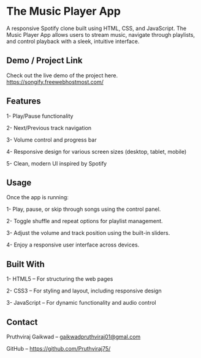 
# The Music Player App

A responsive Spotify clone built using HTML, CSS, and JavaScript. The Music Player App allows users to stream music, navigate through playlists, and control playback with a sleek, intuitive interface.

## Demo / Project Link
Check out the live demo of the project here.
https://songify.freewebhostmost.com/








## Features

1- Play/Pause functionality

2- Next/Previous track navigation

3- Volume control and progress bar

4- Responsive design for various screen sizes 
(desktop, tablet, mobile)

5- Clean, modern UI inspired by Spotify

## Usage
Once the app is running:

1- Play, pause, or skip through songs using the control panel.

2- Toggle shuffle and repeat options for playlist management.

3- Adjust the volume and track position using the built-in sliders.

4- Enjoy a responsive user interface across devices.

## Built With
1- HTML5 – For structuring the web pages

2- CSS3 – For styling and layout, including responsive design

3- JavaScript – For dynamic functionality and audio control

## Contact
Pruthviraj Gaikwad – gaikwadpruthviraj01@gmal.com

GitHub – https://github.com/Pruthviraj75/
